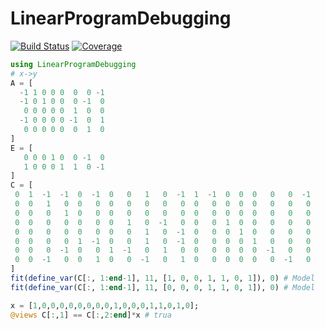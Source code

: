 # LinearProgramDebugging

[![Build Status](https://github.com/chriselrod/LinearProgramDebugging.jl/actions/workflows/CI.yml/badge.svg?branch=main)](https://github.com/chriselrod/LinearProgramDebugging.jl/actions/workflows/CI.yml?query=branch%3Amain)
[![Coverage](https://codecov.io/gh/chriselrod/LinearProgramDebugging.jl/branch/main/graph/badge.svg)](https://codecov.io/gh/chriselrod/LinearProgramDebugging.jl)

```julia
using LinearProgramDebugging
# x->y
A = [
  -1 1 0 0 0  0  0 -1
  -1 0 1 0 0  0 -1  0
   0 0 0 0 0  1  0  0
  -1 0 0 0 0 -1  0  1
   0 0 0 0 0  0  1  0
]
E = [
   0 0 0 1 0  0 -1  0
   1 0 0 0 1  1  0 -1
]
C = [
 0  1  -1  -1  0  -1  0   0   1   0  -1  1  -1  0  0  0   0   0  -1
 0  0   1   0  0   0  0   0   0   0   0  0   0  0  0  0   0   0   0
 0  0   0   1  0   0  0   0   0   0   0  0   0  0  0  0   0   0   0
 0  0   0   0  0   0  0   1   0  -1   0  0   0  1  0  0   0   0   0
 0  0   0   0  0   0  0   0   1   0  -1  0   0  0  1  0   0   0   0
 0  0   0   0  1  -1  0   0   1   0  -1  0   0  0  0  1   0   0   0
 0  0   0  -1  0   0  1  -1   0   1   0  0   0  0  0  0  -1   0   0
 0  0  -1   0  0   1  0   0  -1   0   1  0   0  0  0  0   0  -1   0
]
fit(define_var(C[:, 1:end-1], 11, [1, 0, 0, 1, 1, 0, 1]), 0) # Model   status      : Optimal
fit(define_var(C[:, 1:end-1], 11, [0, 0, 0, 1, 1, 0, 1]), 0) # Model   status      : Optimal

x = [1,0,0,0,0,0,0,0,0,1,0,0,0,1,1,0,1,0];
@views C[:,1] == C[:,2:end]*x # trua
```
